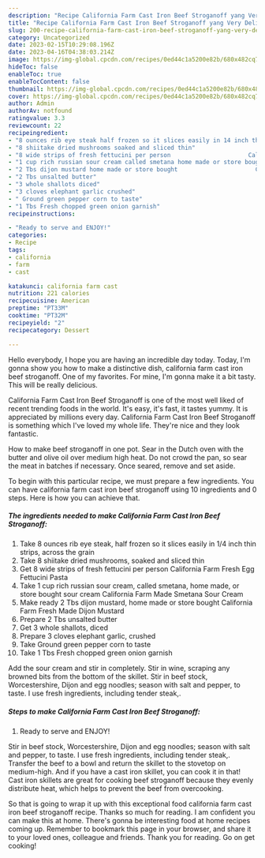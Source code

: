 ```yaml
---
description: "Recipe California Farm Cast Iron Beef Stroganoff yang Very Delicious}"
title: "Recipe California Farm Cast Iron Beef Stroganoff yang Very Delicious}"
slug: 200-recipe-california-farm-cast-iron-beef-stroganoff-yang-very-delicious
category: Uncategorized
date: 2023-02-15T10:29:08.196Z
date: 2023-04-16T04:38:03.214Z
image: https://img-global.cpcdn.com/recipes/0ed44c1a5200e82b/680x482cq70/california-farm-cast-iron-beef-stroganoff-recipe-main-photo.jpg
hideToc: false
enableToc: true
enableTocContent: false
thumbnail: https://img-global.cpcdn.com/recipes/0ed44c1a5200e82b/680x482cq70/california-farm-cast-iron-beef-stroganoff-recipe-main-photo.jpg
cover: https://img-global.cpcdn.com/recipes/0ed44c1a5200e82b/680x482cq70/california-farm-cast-iron-beef-stroganoff-recipe-main-photo.jpg
author: Admin
authorAv: notfound
ratingvalue: 3.3
reviewcount: 22
recipeingredient:
- "8 ounces rib eye steak half frozen so it slices easily in 14 inch thin strips across the grain"
- "8 shiitake dried mushrooms soaked and sliced thin"
- "8 wide strips of fresh fettucini per person                      California Farm Fresh Egg Fettucini Pasta"
- "1 cup rich russian sour cream called smetana home made or store bought sour cream                      California Farm Made Smetana Sour Cream"
- "2 Tbs dijon mustard home made or store bought                      California Farm Fresh Made Dijon Mustard"
- "2 Tbs unsalted butter"
- "3 whole shallots diced"
- "3 cloves elephant garlic crushed"
- " Ground green pepper corn to taste"
- "1 Tbs Fresh chopped green onion garnish"
recipeinstructions:

- "Ready to serve and ENJOY!"
categories:
- Recipe
tags:
- california
- farm
- cast

katakunci: california farm cast 
nutrition: 221 calories
recipecuisine: American
preptime: "PT33M"
cooktime: "PT32M"
recipeyield: "2"
recipecategory: Dessert

---
```



Hello everybody, I hope you are having an incredible day today. Today, I'm gonna show you how to make a distinctive dish, california farm cast iron beef stroganoff. One of my favorites. For mine, I'm gonna make it a bit tasty. This will be really delicious.

California Farm Cast Iron Beef Stroganoff is one of the most well liked of recent trending foods in the world. It's easy, it's fast, it tastes yummy. It is appreciated by millions every day. California Farm Cast Iron Beef Stroganoff is something which I've loved my whole life. They're nice and they look fantastic.

How to make beef stroganoff in one pot. Sear in the Dutch oven with the butter and olive oil over medium high heat. Do not crowd the pan, so sear the meat in batches if necessary. Once seared, remove and set aside.


To begin with this particular recipe, we must prepare a few ingredients. You can have california farm cast iron beef stroganoff using 10 ingredients and 0 steps. Here is how you can achieve that.

<!--inarticleads1-->

##### The ingredients needed to make California Farm Cast Iron Beef Stroganoff:

1. Take 8 ounces rib eye steak, half frozen so it slices easily in 1/4 inch thin strips, across the grain
1. Take 8 shiitake dried mushrooms, soaked and sliced thin
1. Get 8 wide strips of fresh fettucini per person                      California Farm Fresh Egg Fettucini Pasta
1. Take 1 cup rich russian sour cream, called smetana, home made, or store bought sour cream                      California Farm Made Smetana Sour Cream
1. Make ready 2 Tbs dijon mustard, home made or store bought                      California Farm Fresh Made Dijon Mustard
1. Prepare 2 Tbs unsalted butter
1. Get 3 whole shallots, diced
1. Prepare 3 cloves elephant garlic, crushed
1. Take  Ground green pepper corn to taste
1. Take 1 Tbs Fresh chopped green onion garnish


Add the sour cream and stir in completely. Stir in wine, scraping any browned bits from the bottom of the skillet. Stir in beef stock, Worcestershire, Dijon and egg noodles; season with salt and pepper, to taste. I use fresh ingredients, including tender steak,. 

<!--inarticleads2-->

##### Steps to make California Farm Cast Iron Beef Stroganoff:


1. Ready to serve and ENJOY!

Stir in beef stock, Worcestershire, Dijon and egg noodles; season with salt and pepper, to taste. I use fresh ingredients, including tender steak,. Transfer the beef to a bowl and return the skillet to the stovetop on medium-high. And if you have a cast iron skillet, you can cook it in that! Cast iron skillets are great for cooking beef stroganoff because they evenly distribute heat, which helps to prevent the beef from overcooking. 

So that is going to wrap it up with this exceptional food california farm cast iron beef stroganoff recipe. Thanks so much for reading. I am confident you can make this at home. There's gonna be interesting food at home recipes coming up. Remember to bookmark this page in your browser, and share it to your loved ones, colleague and friends. Thank you for reading. Go on get cooking!
